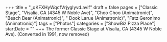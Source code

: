 +++
title = "_qKFXHyWqcfVrjygIyvd.avif"
draft = false
pages = ["Classic Stage", "Visalia, CA (4345 W Noble Ave)", "Choo Choo (Animatronic)", "Beach Bear (Animatronic)", " Dook Larue (Animatronic)", "Fatz Geronimo (Animatronic)"]
tags = ["Photos"]
categories = ["ShowBiz Pizza Place"]
startDate = ""
+++
The former Classic Stage at Visalia, CA (4345 W Noble Ave). (Converted in 1991, now removed)
